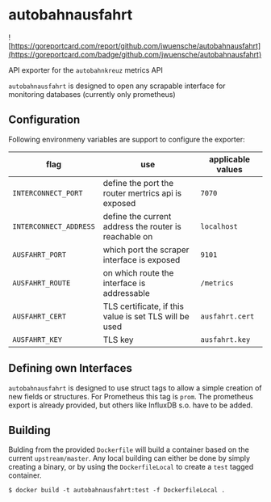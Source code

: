 # autobahnausfahrt

![https://goreportcard.com/report/github.com/jwuensche/autobahnausfahrt](https://goreportcard.com/badge/github.com/jwuensche/autobahnausfahrt)

API exporter for the `autobahnkreuz` metrics API

`autobahnausfahrt` is designed to open any scrapable interface for monitoring databases (currently only prometheus)

## Configuration

Following environmeny variables are support to configure the exporter:

| flag   |  use | applicable values|
| ------|------|------------------|
| `INTERCONNECT_PORT` | define the port the router mertrics api is exposed | `7070` |
| `INTERCONNECT_ADDRESS` | define the current address the router is reachable on | `localhost` |
| `AUSFAHRT_PORT` | which port the scraper interface is exposed | `9101` |
| `AUSFAHRT_ROUTE` | on which route the interface is addressable | `/metrics` |
| `AUSFAHRT_CERT` | TLS certificate, if this value is set TLS will be used | `ausfahrt.cert` |
| `AUSFAHRT_KEY` | TLS key | `ausfahrt.key` |

## Defining own Interfaces

`autobahnausfahrt` is designed to use struct tags to allow a simple creation of new fields or structures. For Prometheus this tag is `prom`. The prometheus export is already provided, but others like InfluxDB s.o. have to be added.

## Building
Bulding from the provided `Dockerfile` will build a container based on the current `upstream/master`. Any local building can either be done by simply creating a binary, or by using the `DockerfileLocal` to create a `test` tagged container.

```
$ docker build -t autobahnausfahrt:test -f DockerfileLocal .
```
